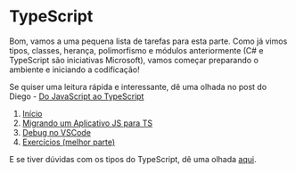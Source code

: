 # TypeScript

Bom, vamos a uma pequena lista de tarefas para esta parte. Como já vimos tipos, classes, herança, polimorfismo e módulos anteriormente (C# e TypeScript são iniciativas Microsoft), vamos começar preparando o ambiente e iniciando a codificação!

Se quiser uma leitura rápida e interessante, dê uma olhada no post do Diego - [Do JavaScript ao TypeScript](https://medium.com/rocketseat/do-javascript-ao-typescript-why-916d0a5587de)

1. [Início](Laboratorio/01-Inicio.md) 
2. [Migrando um Aplicativo JS para TS](Laboratorio/02-Migrando.md)
3. [Debug no VSCode](Laboratorio/03-Debug.md)
4. [Exercícios (melhor parte)](Laboratorio/04-Exercicios.md)



E se tiver dúvidas com os tipos do TypeScript, dê uma olhada [aqui](https://jorgedacostaza.gitbook.io/typescript-pt/type-system).

